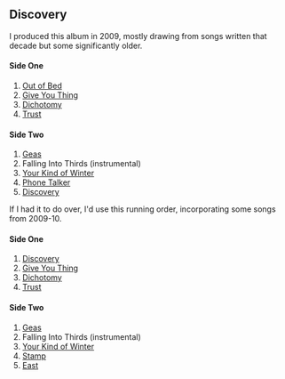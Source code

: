## Discovery

I produced this album in 2009, mostly drawing from songs written that decade but some significantly older. 

#### Side One
1. [Out of Bed](outofbed.md)
2. [Give You Thing](gyt.md)
3. [Dichotomy](dichotomy.md)
4. [Trust](trust.md)

#### Side Two
1. [Geas](geas.md)
2. Falling Into Thirds (instrumental)
3. [Your Kind of Winter](winter.md)
4. [Phone Talker](phone.md)
5. [Discovery](discovery.md)

If I had it to do over, I'd use this running order, incorporating some songs from 2009-10.

#### Side One
1. [Discovery](discovery.md)
2. [Give You Thing](gyt.md)
3. [Dichotomy](dichotomy.md)
4. [Trust](trust.md)

#### Side Two
1. [Geas](geas.md)
2. Falling Into Thirds (instrumental)
3. [Your Kind of Winter](winter.md)
4. [Stamp](stamp.md)
4. [East](east.md)

